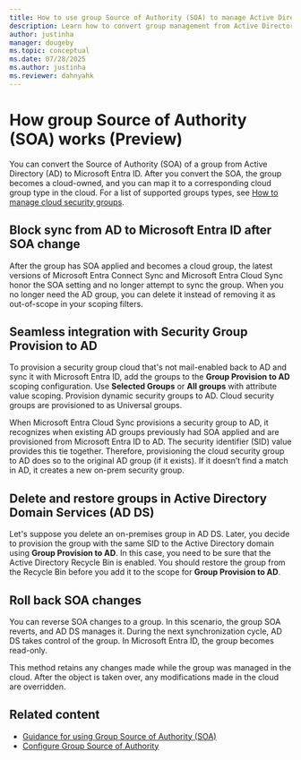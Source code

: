 ```yaml
---
title: How to use group Source of Authority (SOA) to manage Active Directory groups in Microsoft Entra ID (Preview)
description: Learn how to convert group management from Active Directory to Microsoft Entra ID using group source of authority (SOA).
author: justinha
manager: dougeby
ms.topic: conceptual
ms.date: 07/28/2025
ms.author: justinha
ms.reviewer: dahnyahk
---
```

# How group Source of Authority (SOA) works (Preview)

You can convert the Source of Authority (SOA) of a group from Active Directory (AD) to Microsoft Entra ID. After you convert the SOA, the group becomes a cloud-owned, and you can map it to a corresponding cloud group type in the cloud. For a list of supported groups types, see [How to manage cloud security groups](concept-group-source-of-authority-guidance.md#how-to-manage-cloud-security-groups).

## Block sync from AD to Microsoft Entra ID after SOA change

After the group has SOA applied and becomes a cloud group, the latest versions of Microsoft Entra Connect Sync and Microsoft Entra Cloud Sync honor the SOA setting and no longer attempt to sync the group. When you no longer need the AD group, you can delete it instead of removing it as out-of-scope in your scoping filters.

## Seamless integration with Security Group Provision to AD

To provision a security group cloud that's not mail-enabled back to AD and sync it with Microsoft Entra ID, add the groups to the **Group Provision to AD** scoping configuration. Use **Selected Groups** or **All groups** with attribute value scoping. Provision dynamic security groups to AD. Cloud security groups are provisioned to as Universal groups.

When Microsoft Entra Cloud Sync provisions a security group to AD, it recognizes when existing AD groups previously had SOA applied and are provisioned from Microsoft Entra ID to AD. The security identifier (SID) value provides this tie together. Therefore, provisioning the cloud security group to AD does so to the original AD group (if it exists). If it doesn’t find a match in AD, it creates a new on-prem security group.

## Delete and restore groups in Active Directory Domain Services (AD DS)

Let's suppose you delete an on-premises group in AD DS. Later, you decide to provision the group with the same SID to the Active Directory domain using **Group Provision to AD**. In this case, you need to be sure that the Active Directory Recycle Bin is enabled. You should restore the group from the Recycle Bin before you add it to the scope for **Group Provision to AD**.

## Roll back SOA changes

You can reverse SOA changes to a group. In this scenario, the group SOA reverts, and AD DS manages it. During the next synchronization cycle, AD DS takes control of the group. In Microsoft Entra ID, the group becomes read-only. 

This method retains any changes made while the group was managed in the cloud. After the object is taken over, any modifications made in the cloud are overridden.

## Related content

- [Guidance for using Group Source of Authority (SOA)](concept-group-source-of-authority-guidance.md)
- [Configure Group Source of Authority](how-to-group-source-of-authority-configure.md)
